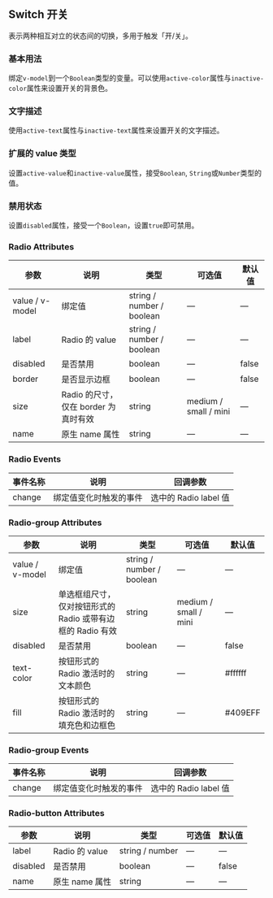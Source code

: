 ## Switch 开关
表示两种相互对立的状态间的切换，多用于触发「开/关」。

### 基本用法
<i></i>
<el-switch-base>
绑定`v-model`到一个`Boolean`类型的变量。可以使用`active-color`属性与`inactive-color`属性来设置开关的背景色。
</el-switch-base>

### 文字描述
<i></i>
<el-switch-desc>
使用`active-text`属性与`inactive-text`属性来设置开关的文字描述。
</el-switch-desc>

### 扩展的 value 类型
<i></i>
<el-switch-value>
设置`active-value`和`inactive-value`属性，接受`Boolean`, `String`或`Number`类型的值。
</el-switch-value>

### 禁用状态
<i></i>
<el-switch-disabled>
设置`disabled`属性，接受一个`Boolean`，设置`true`即可禁用。
</el-switch-disabled>

### Radio Attributes
|参数|说明|类型|可选值|默认值|
|--|--|--|--|--|
|value / v-model|绑定值|string / number / boolean|—|—|
|label|Radio 的 value|string / number / boolean|—|—|
|disabled|是否禁用|boolean|—|false|
|border|是否显示边框|boolean|—|false|
|size|Radio 的尺寸，仅在 border 为真时有效|string|medium / small / mini|—|
|name|原生 name 属性|string|—|—|

### Radio Events
|事件名称|说明|回调参数|
|--|--|--|
|change|绑定值变化时触发的事件|选中的 Radio label 值|

### Radio-group Attributes
|参数|说明|类型|可选值|默认值|
|--|--|--|--|--|
|value / v-model|绑定值|string / number / boolean|—|—|
|size|单选框组尺寸，仅对按钮形式的 Radio 或带有边框的 Radio 有效|string|medium / small / mini|—|
|disabled|是否禁用|boolean|—|false|
|text-color|按钮形式的 Radio 激活时的文本颜色|string|—|#ffffff|
|fill|按钮形式的 Radio 激活时的填充色和边框色|string|—|#409EFF|

### Radio-group Events
|事件名称|说明|回调参数|
|--|--|--|
|change|绑定值变化时触发的事件|选中的 Radio label 值|

### Radio-button Attributes
|参数|说明|类型|可选值|默认值|
|--|--|--|--|--|
|label|Radio 的 value|string / number|—|—|
|disabled|是否禁用|boolean|—|false|
|name|原生 name 属性|string|—|—|